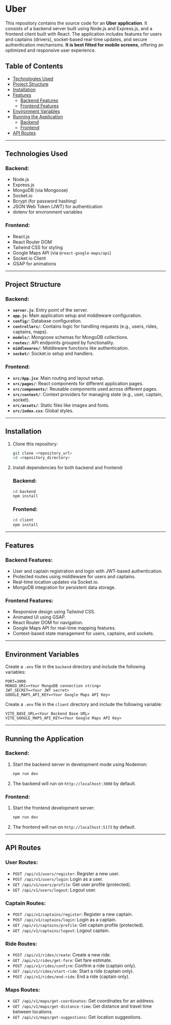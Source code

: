 # Uber

This repository contains the source code for an **Uber application**. It consists of a backend server built using Node.js and Express.js, and a frontend client built with React. The application includes features for users and captains (drivers), socket-based real-time updates, and secure authentication mechanisms. **It is best fitted for mobile screens**, offering an optimized and responsive user experience.

## Table of Contents

- [Technologies Used](#technologies-used)
- [Project Structure](#project-structure)
- [Installation](#installation)
- [Features](#features)
  - [Backend Features](#backend-features)
  - [Frontend Features](#frontend-features)
- [Environment Variables](#environment-variables)
- [Running the Application](#running-the-application)
  - [Backend](#backend)
  - [Frontend](#frontend)
- [API Routes](#api-routes)

---

## Technologies Used

### Backend:

- Node.js
- Express.js
- MongoDB (via Mongoose)
- Socket.io
- Bcrypt (for password hashing)
- JSON Web Token (JWT) for authentication
- dotenv for environment variables

### Frontend:

- React.js
- React Router DOM
- Tailwind CSS for styling
- Google Maps API (via `@react-google-maps/api`)
- Socket.io Client
- GSAP for animations

---

## Project Structure

### Backend:

- **`server.js`**: Entry point of the server.
- **`app.js`**: Main application setup and middleware configuration.
- **`config/`**: Database configuration.
- **`controllers/`**: Contains logic for handling requests (e.g., users, rides, captains, maps).
- **`models/`**: Mongoose schemas for MongoDB collections.
- **`routes/`**: API endpoints grouped by functionality.
- **`middlewares/`**: Middleware functions like authentication.
- **`socket/`**: Socket.io setup and handlers.

### Frontend:

- **`src/App.jsx`**: Main routing and layout setup.
- **`src/pages/`**: React components for different application pages.
- **`src/components/`**: Reusable components used across different pages.
- **`src/context/`**: Context providers for managing state (e.g., user, captain, socket).
- **`src/assets/`**: Static files like images and fonts.
- **`src/index.css`**: Global styles.

---

## Installation

1. Clone this repository:

   ```bash
   git clone <repository_url>
   cd <repository_directory>
   ```

2. Install dependencies for both backend and frontend:

   ### Backend:

   ```bash
   cd backend
   npm install
   ```

   ### Frontend:

   ```bash
   cd client
   npm install
   ```

---

## Features

### Backend Features:

- User and captain registration and login with JWT-based authentication.
- Protected routes using middleware for users and captains.
- Real-time location updates via Socket.io.
- MongoDB integration for persistent data storage.

### Frontend Features:

- Responsive design using Tailwind CSS.
- Animated UI using GSAP.
- React Router DOM for navigation.
- Google Maps API for real-time mapping features.
- Context-based state management for users, captains, and sockets.

---

## Environment Variables

Create a `.env` file in the `backend` directory and include the following variables:

```env
PORT=3000
MONGO_URI=<Your MongoDB connection string>
JWT_SECRET=<Your JWT secret>
GOOGLE_MAPS_API_KEY=<Your Google Maps API Key>
```

Create a `.env` file in the `client` directory and include the following variable:

```env
VITE_BASE_URL=<Your Backend Base URL>
VITE_GOOGLE_MAPS_API_KEY=<Your Google Maps API Key>
```

---

## Running the Application

### Backend:

1. Start the backend server in development mode using Nodemon:

   ```bash
   npm run dev
   ```

2. The backend will run on `http://localhost:3000` by default.

### Frontend:

1. Start the frontend development server:

   ```bash
   npm run dev
   ```

2. The frontend will run on `http://localhost:5173` by default.

---

## API Routes

### User Routes:

- `POST /api/v1/users/register`: Register a new user.
- `POST /api/v1/users/login`: Login as a user.
- `GET /api/v1/users/profile`: Get user profile (protected).
- `GET /api/v1/users/logout`: Logout user.

### Captain Routes:

- `POST /api/v1/captains/register`: Register a new captain.
- `POST /api/v1/captains/login`: Login as a captain.
- `GET /api/v1/captains/profile`: Get captain profile (protected).
- `GET /api/v1/captains/logout`: Logout captain.

### Ride Routes:

- `POST /api/v1/rides/create`: Create a new ride.
- `GET /api/v1/rides/get-fare`: Get fare estimate.
- `POST /api/v1/rides/confirm`: Confirm a ride (captain only).
- `GET /api/v1/rides/start-ride`: Start a ride (captain only).
- `POST /api/v1/rides/end-ride`: End a ride (captain only).

### Maps Routes:

- `GET /api/v1/maps/get-coordinates`: Get coordinates for an address.
- `GET /api/v1/maps/get-distance-time`: Get distance and travel time between locations.
- `GET /api/v1/maps/get-suggestions`: Get location suggestions.
